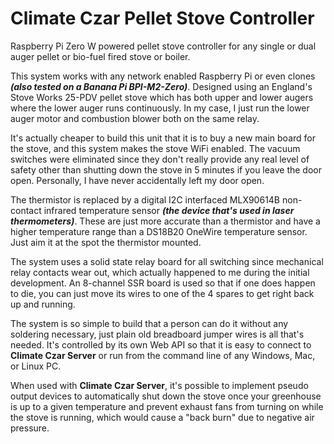 # Climate Czar Pellet Stove Controller
Raspberry Pi Zero W powered pellet stove controller for any single or dual auger pellet or bio-fuel fired stove or boiler.

This system works with any network enabled Raspberry Pi or even clones **_(also tested on a Banana Pi BPI-M2-Zero)_**. Designed using an England's Stove Works 25-PDV pellet stove which has both upper and lower augers where the lower auger runs continuously. In my case, I just run the lower auger motor and combustion blower both on the same relay.

It's actually cheaper to build this unit that it is to buy a new main board for the stove, and this system makes the stove WiFi enabled. The vacuum switches were eliminated since they don't really provide any real level of safety other than shutting down the stove in 5 minutes if you leave the door open. Personally, I have never accidentally left my door open.

The thermistor is replaced by a digital I2C interfaced MLX90614B non-contact infrared temperature sensor **_(the device that's used in laser thermometers)_**. These are just more accurate than a thermistor and have a higher temperature range than a DS18B20 OneWire temperature sensor. Just aim it at the spot the thermistor mounted.

The system uses a solid state relay board for all switching since mechanical relay contacts wear out, which actually happened to me during the initial development. An 8-channel SSR board is used so that if one does happen to die, you can just move its wires to one of the 4 spares to get right back up and running.

The system is so simple to build that a person can do it without any soldering necessary, just plain old breadboard jumper wires is all that's needed. It's controlled by its own Web API so that it is easy to connect to **Climate Czar Server** or run from the command line of any Windows, Mac, or Linux PC.

When used with **Climate Czar Server**, it's possible to implement pseudo output devices to automatically shut down the stove once your greenhouse is up to a given temperature and prevent exhaust fans from turning on while the stove is running, which would cause a "back burn" due to negative air pressure.
